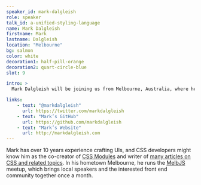 ```yaml
---
speaker_id: mark-dalgleish
role: speaker
talk_id: a-unified-styling-language
name: Mark Dalgleish
firstname: Mark
lastname: Dalgleish
location: "Melbourne"
bg: salmon
color: white
decoration1: half-pill-orange
decoration2: quart-circle-blue
slot: 9

intro: >
  Mark Dalgleish will be joining us from Melbourne, Australia, where he currently leads DesignOps at SEEK.

links:
    - text: "@markdalgleish"
      url: https://twitter.com/markdalgleish
    - text: "Mark’s GitHub"
      url: https://github.com/markdalgleish
    - text: "Mark’s Website"
      url: http://markdalgleish.com
---
```


<p>
Mark has over 10 years experience crafting UIs, and CSS developers might know him as the co-creator of
<a href="https://github.com/css-modules/css-modules">CSS Modules</a> and writer of
<a href="https://medium.com/@markdalgleish">many articles on CSS and related topics</a>. In his hometown Melbourne,
he runs the <a href="http://melbjs.com/">MelbJS</a> meetup, which brings local speakers and the interested front end
community together once a month.
</p>
